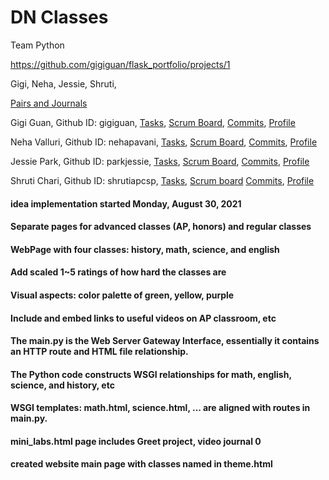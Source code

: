 # DN Classes

Team Python

https://github.com/gigiguan/flask_portfolio/projects/1

Gigi, Neha, Jessie, Shruti,

[Pairs and Journals](https://docs.google.com/document/d/1OTuAEX9h0HXzEPxO9pekejI_wIBwtealaWx4LRvA0sQ/edit?usp=sharing)


Gigi Guan, Github ID: gigiguan,
[Tasks](https://github.com/gigiguan/flask_portfolio/issues/assigned/gigiguan),
[Scrum Board](https://github.com/gigiguan/flask_portfolio/projects/1?card_filter_query=assignee%3Agigiguan),
[Commits](https://github.com/gigiguan/flask_portfolio/commits?author=gigiguan),
[Profile](https://github.com/gigiguan)

Neha Valluri, Github ID: nehapavani,
[Tasks](https://github.com/gigiguan/flask_portfolio/issues/assigned/nehapavani),
[Scrum Board](https://github.com/gigiguan/flask_portfolio/projects/1?card_filter_query=assignee%3Anehapavani),
[Commits](https://github.com/gigiguan/flask_portfolio/commits?author=nehapavani),
[Profile](https://github.com/nehapavani)

Jessie Park, Github ID: parkjessie,
[Tasks](https://github.com/gigiguan/flask_portfolio/issues?q=is%3Aopen+assignee%3A%40me),
[Scrum Board](https://github.com/gigiguan/flask_portfolio/projects/1?card_filter_query=assignee%3Aparkjessie),
[Commits](https://github.com/gigiguan/flask_portfolio/commits?author=parkjessie),
[Profile](https://github.com/parkjessie)

Shruti Chari, Github ID: shrutiapcsp,
[Tasks](https://github.com/gigiguan/flask_portfolio/issues?q=is%3Aopen+assignee%3A%40me),
[Scrum board](https://github.com/gigiguan/flask_portfolio/projects/1?card_filter_query=assignee%3Ashrutiapcsp)
[Commits](https://github.com/gigiguan/flask_portfolio/commits?author=shrutiapcsp),
[Profile](https://github.com/shrutiapcsp)

#### idea implementation started Monday, August 30, 2021
#### Separate pages for advanced classes (AP, honors) and regular classes
#### WebPage with four classes: history, math, science, and english
#### Add scaled 1~5 ratings of how hard the classes are
#### Visual aspects: color palette of green, yellow, purple
#### Include and embed links to useful videos on AP classroom, etc


#### The main.py is the  Web Server Gateway Interface, essentially it contains an HTTP route and HTML file relationship. 
#### The Python code constructs WSGI relationships for math, english, science, and history, etc
#### WSGI templates: math.html, science.html, ... are aligned with routes in main.py.
#### mini_labs.html page includes Greet project, video journal 0
#### created website main page with classes named in theme.html


